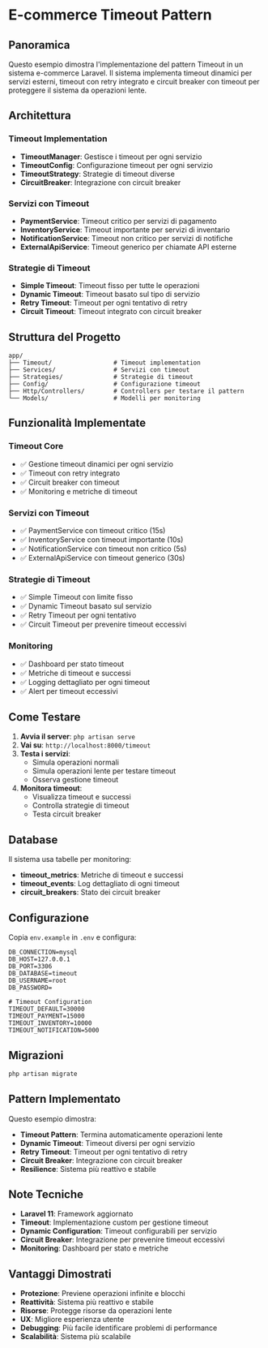 # E-commerce Timeout Pattern

## Panoramica

Questo esempio dimostra l'implementazione del pattern Timeout in un sistema e-commerce Laravel. Il sistema implementa timeout dinamici per servizi esterni, timeout con retry integrato e circuit breaker con timeout per proteggere il sistema da operazioni lente.

## Architettura

### Timeout Implementation
- **TimeoutManager**: Gestisce i timeout per ogni servizio
- **TimeoutConfig**: Configurazione timeout per ogni servizio
- **TimeoutStrategy**: Strategie di timeout diverse
- **CircuitBreaker**: Integrazione con circuit breaker

### Servizi con Timeout
- **PaymentService**: Timeout critico per servizi di pagamento
- **InventoryService**: Timeout importante per servizi di inventario
- **NotificationService**: Timeout non critico per servizi di notifiche
- **ExternalApiService**: Timeout generico per chiamate API esterne

### Strategie di Timeout
- **Simple Timeout**: Timeout fisso per tutte le operazioni
- **Dynamic Timeout**: Timeout basato sul tipo di servizio
- **Retry Timeout**: Timeout per ogni tentativo di retry
- **Circuit Timeout**: Timeout integrato con circuit breaker

## Struttura del Progetto

```
app/
├── Timeout/                 # Timeout implementation
├── Services/                # Servizi con timeout
├── Strategies/              # Strategie di timeout
├── Config/                  # Configurazione timeout
├── Http/Controllers/        # Controllers per testare il pattern
└── Models/                  # Modelli per monitoring
```

## Funzionalità Implementate

### Timeout Core
- ✅ Gestione timeout dinamici per ogni servizio
- ✅ Timeout con retry integrato
- ✅ Circuit breaker con timeout
- ✅ Monitoring e metriche di timeout

### Servizi con Timeout
- ✅ PaymentService con timeout critico (15s)
- ✅ InventoryService con timeout importante (10s)
- ✅ NotificationService con timeout non critico (5s)
- ✅ ExternalApiService con timeout generico (30s)

### Strategie di Timeout
- ✅ Simple Timeout con limite fisso
- ✅ Dynamic Timeout basato sul servizio
- ✅ Retry Timeout per ogni tentativo
- ✅ Circuit Timeout per prevenire timeout eccessivi

### Monitoring
- ✅ Dashboard per stato timeout
- ✅ Metriche di timeout e successi
- ✅ Logging dettagliato per ogni timeout
- ✅ Alert per timeout eccessivi

## Come Testare

1. **Avvia il server**: `php artisan serve`
2. **Vai su**: `http://localhost:8000/timeout`
3. **Testa i servizi**:
   - Simula operazioni normali
   - Simula operazioni lente per testare timeout
   - Osserva gestione timeout
4. **Monitora timeout**:
   - Visualizza timeout e successi
   - Controlla strategie di timeout
   - Testa circuit breaker

## Database

Il sistema usa tabelle per monitoring:
- **timeout_metrics**: Metriche di timeout e successi
- **timeout_events**: Log dettagliato di ogni timeout
- **circuit_breakers**: Stato dei circuit breaker

## Configurazione

Copia `env.example` in `.env` e configura:

```env
DB_CONNECTION=mysql
DB_HOST=127.0.0.1
DB_PORT=3306
DB_DATABASE=timeout
DB_USERNAME=root
DB_PASSWORD=

# Timeout Configuration
TIMEOUT_DEFAULT=30000
TIMEOUT_PAYMENT=15000
TIMEOUT_INVENTORY=10000
TIMEOUT_NOTIFICATION=5000
```

## Migrazioni

```bash
php artisan migrate
```

## Pattern Implementato

Questo esempio dimostra:
- **Timeout Pattern**: Termina automaticamente operazioni lente
- **Dynamic Timeout**: Timeout diversi per ogni servizio
- **Retry Timeout**: Timeout per ogni tentativo di retry
- **Circuit Breaker**: Integrazione con circuit breaker
- **Resilience**: Sistema più reattivo e stabile

## Note Tecniche

- **Laravel 11**: Framework aggiornato
- **Timeout**: Implementazione custom per gestione timeout
- **Dynamic Configuration**: Timeout configurabili per servizio
- **Circuit Breaker**: Integrazione per prevenire timeout eccessivi
- **Monitoring**: Dashboard per stato e metriche

## Vantaggi Dimostrati

- **Protezione**: Previene operazioni infinite e blocchi
- **Reattività**: Sistema più reattivo e stabile
- **Risorse**: Protegge risorse da operazioni lente
- **UX**: Migliore esperienza utente
- **Debugging**: Più facile identificare problemi di performance
- **Scalabilità**: Sistema più scalabile
